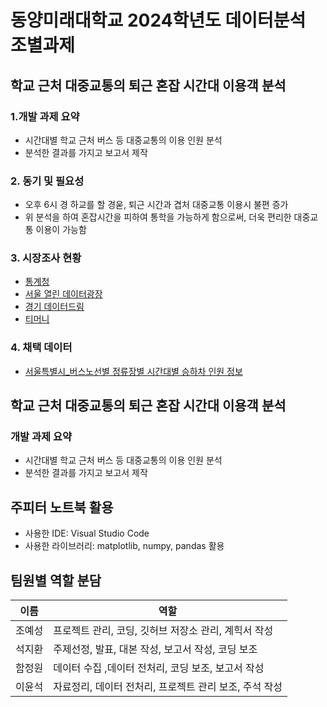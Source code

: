 # 동양미래대학교 2024학년도 데이터분석 조별과제 

## 학교 근처 대중교통의 퇴근 혼잡 시간대 이용객 분석
### 1.개발 과제 요약
- 시간대별 학교 근처 버스 등 대중교통의 이용 인원 분석
- 분석한 결과를 가지고 보고서 제작

### 2. 동기 및 필요성
- 오후 6시 경 하교를 할 경욷, 퇴근 시간과 겹처 대중교통 이용시 불편 증가
- 위 분석을 하여 혼잡시간을 피하여 통학을 가능하게 함으로써, 더욱 편리한 대중교통 이용이 가능함

### 3. 시장조사 현황
- [통계청](https://kostat.go.kr)
- [서울 열린 데이터광장](https://data.seoul.go.kr/)
- [경기 데이터드림](https://data.gg.go.kr/)
- [티머니](https://pay.tmoney.co.kr/)

### 4. 채택 데이터
- [서울특별시_버스노선별 정류장별 시간대별 승하차 인원 정보](https://data.seoul.go.kr/dataList/OA-12912/S/1/datasetView.do)

## 학교 근처 대중교통의 퇴근 혼잡 시간대 이용객 분석
### 개발 과제 요약
- 시간대별 학교 근처 버스 등 대중교통의 이용 인원 분석
- 분석한 결과를 가지고 보고서 제작

## 주피터 노트북 활용
- 사용한 IDE: Visual Studio Code 
- 사용한 라이브러리:  matplotlib, numpy, pandas 활용

## 팀원별 역할 분담
| 이름| 역할|
|------|------|
| 조예성 | 프로젝트 관리, 코딩, 깃허브 저장소 관리, 계힉서 작성|
| 석지환 | 주제선정, 발표, 대본 작성, 보고서 작성, 코딩 보조 |
| 함정원 | 데이터 수집 ,데이터 전처리, 코딩 보조, 보고서 작성 |
| 이윤석 | 자료정리, 데이터 전처리, 프로젝트 관리 보조, 주석 작성 |

